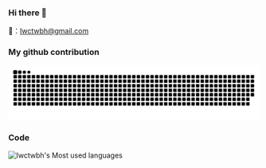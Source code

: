 ### Hi there 👋
📧：Iwctwbh@gmail.com
<!--
**Iwctwbh/Iwctwbh** is a ✨ _special_ ✨ repository because its `README.md` (this file) appears on your GitHub profile.

Here are some ideas to get you started:

- 🔭 I’m currently working on ...
- 🌱 I’m currently learning ...
- 👯 I’m looking to collaborate on ...
- 🤔 I’m looking for help with ...
- 💬 Ask me about ...
- 📫 How to reach me: ...
- 😄 Pronouns: ...
- ⚡ Fun fact: ...
-->

### My github contribution
<picture>
  <source media="(prefers-color-scheme: dark)" srcset="https://raw.githubusercontent.com/ChunelFeng/ChunelFeng/output/github-contribution-grid-snake-dark.svg">
  <source media="(prefers-color-scheme: light)" srcset="https://raw.githubusercontent.com/ChunelFeng/ChunelFeng/output/github-contribution-grid-snake.svg">
  <img alt="github contribution grid snake animation" src="https://raw.githubusercontent.com/ChunelFeng/ChunelFeng/output/github-contribution-grid-snake.svg">
</picture>

### Code
![Iwctwbh's Most used languages](https://github-readme-stats.vercel.app/api/top-langs?username=Iwctwbh&show_icons=true&count_private=true)
<!-- ![Iwctwbh's GitHub stats](https://github-readme-stats.vercel.app/api?username=Iwctwbh&show_icons=true) -->

